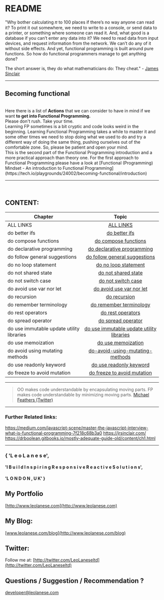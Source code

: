 # README

"Why bother calculating 𝜋 to 100 places if there’s no way anyone can read it? To print it out somewhere, we need to write to a console, or send data to a printer, or something where someone can read it. And, what good is a database if you can’t enter any data into it? We need to read data from input devices, and request information from the network. We can’t do any of it without side effects. And yet, functional programming is built around pure functions. So how do functional programmers manage to get anything done?

The short answer is, they do what mathematicians do: They cheat." - [James Sinclair](https://jrsinclair.com/)

---

## Becoming functional

<br />
Here there is a list of <b>Actions</b> that we can consider to have in mind if we want <b>to get into Functional Programming.
</b>

<br />
Please don't rush. Take your time. <br/>
Learning FP sometimes is a bit cryptic and code looks weird in the beginning. Learning Functional Programming takes a while to master it and some other times we need to stop doing what we used to do and try a different way of doing the same thing, pushing ourselves out of the comfortable zone. So, please be patient and open your mind. 
<br />
This is the second part of the Functional Programming introduction and a more practical approach than theory one. For the first approach to Functional Programming please have a look at [Functional (Programming) Mindset - An introduction to Functional Programming](https://tech.io/playgrounds/24002/becoming-functional/introduction)

---
<br />

## CONTENT:

| Chapter        | Topic       
| ------------- |:----------------:|
| ALL LINKS |[ALL LINKS](https://github.com/leolanese/Becoming-Functional/tree/master/markdowns)|
| do better ifs    | [do better ifs](https://github.com/leolanese/Becoming-Functional/blob/master/markdowns/do-better-ifs.md)|
| do compose functions     | [do compose functions](https://github.com/leolanese/Becoming-Functional/blob/master/markdowns/do-compose.functions.md)|
| do declarative programming | [do declarative programming](https://github.com/leolanese/Becoming-Functional/blob/master/markdowns/do-declarative-programming.md)|
| do follow general suggestions |[do follow general suggestions](https://github.com/leolanese/Becoming-Functional/blob/master/markdowns/do-follow-general-suggestions.md)|
| do no loop statement |[do no loop statement](https://github.com/leolanese/Becoming-Functional/blob/master/markdowns/do-no-loop-statement.md)|
| do not shared state |[do not shared state](https://github.com/leolanese/Becoming-Functional/blob/master/markdowns/do-not-shared-state.md)|
| do not switch case |[do not switch case](https://github.com/leolanese/Becoming-Functional/blob/master/markdowns/do-not-switch-case.md)|
| do avoid use var nor let |[do avoid use var nor let](https://github.com/leolanese/Becoming-Functional/blob/master/markdowns/do-avoid-use-var-nor-let.md)|
| do recursion |[do recursion](https://github.com/leolanese/Becoming-Functional/blob/master/markdowns/do-recursion.md)|
| do remember terminology |[do remember terminology](https://github.com/leolanese/Becoming-Functional/blob/master/markdowns/do-remember-terminology.md)|
| do rest operators |[do rest operators](https://github.com/leolanese/Becoming-Functional/blob/master/markdowns/do-rest-operators.md)|
| do spread operator |[do spread operator](https://github.com/leolanese/Becoming-Functional/blob/master/markdowns/do-spread-operator.md)|
| do use immutable update utility libraries |[do use immutable update utility libraries](https://github.com/leolanese/Becoming-Functional/blob/master/markdowns/do-use-immutable-update-utility-libraries.md)|
| do use memoization |[do use memoization](https://github.com/leolanese/Becoming-Functional/blob/master/markdowns/do-use-memoization.md)
| do avoid using mutating methods |[do-avoid-using-mutating-methods](https://github.com/leolanese/Becoming-Functional/blob/master/markdowns/do-avoid-using-mutating-methods.md)|
| do use readonly keyword |[do use readonly keyword](https://github.com/leolanese/Becoming-Functional/blob/master/markdowns/do-use-readonly-keyword.md)|
|do freeze to avoid mutation | [do freeze to avoid mutation](https://github.com/leolanese/Becoming-Functional/blob/master/markdowns/do-freeze.md)|


---

>OO makes code understandable by encapsulating moving parts. FP makes code understandable by minimizing moving parts.
[Michael Feathers (Twitter)](https://twitter.com/mfeathers/status/29581296216?lang=en)

---

### Further Related links:
https://medium.com/javascript-scene/master-the-javascript-interview-what-is-functional-programming-7f218c68b3a0
https://jrsinclair.com/
https://drboolean.gitbooks.io/mostly-adequate-guide-old/content/ch1.html

---

### { 'L e o   L a n e s e',

#### 'I  B u i l d   I n s p i r i n g   R e s p o n s i v e   R e a c t i v e  S o l u t i o n s',

#### 'L O N D O N ,  U K' }

## My Portfolio
[http://www.leolanese.com](http://www.leolanese.com)  


## My Blog:
[www.leolanese.com/blog](http://www.leolanese.com/blog)  


## Twitter:

Follow me at:
[http://twitter.com/LeoLaneseltd](http://twitter.com/LeoLaneseltd)  


## Questions / Suggestion / Recommendation ?
[developer@leolanese.com](developer@leolanese.com)

